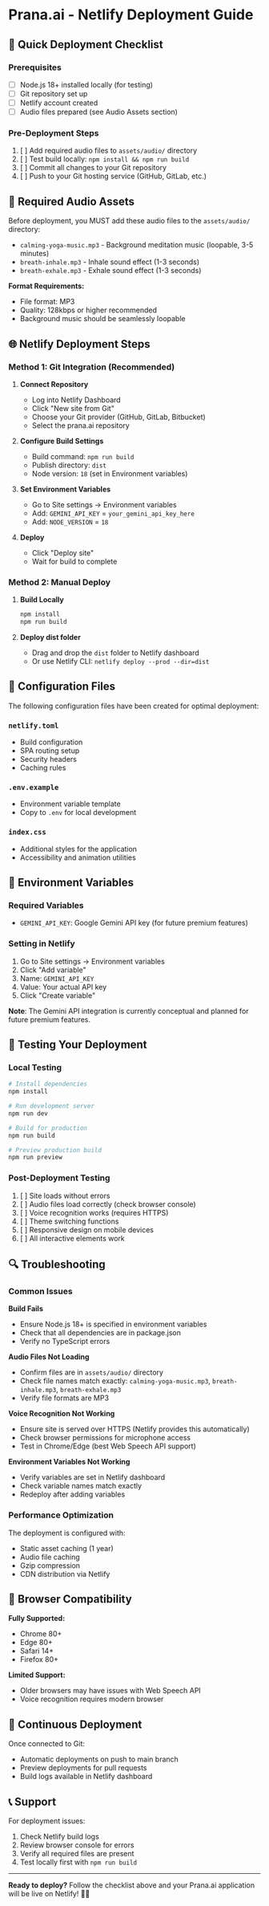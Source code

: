# Prana.ai - Netlify Deployment Guide

## 🚀 Quick Deployment Checklist

### Prerequisites
- [ ] Node.js 18+ installed locally (for testing)
- [ ] Git repository set up
- [ ] Netlify account created
- [ ] Audio files prepared (see Audio Assets section)

### Pre-Deployment Steps
1. [ ] Add required audio files to `assets/audio/` directory
2. [ ] Test build locally: `npm install && npm run build`
3. [ ] Commit all changes to your Git repository
4. [ ] Push to your Git hosting service (GitHub, GitLab, etc.)

## 📁 Required Audio Assets

Before deployment, you MUST add these audio files to the `assets/audio/` directory:

- `calming-yoga-music.mp3` - Background meditation music (loopable, 3-5 minutes)
- `breath-inhale.mp3` - Inhale sound effect (1-3 seconds)
- `breath-exhale.mp3` - Exhale sound effect (1-3 seconds)

**Format Requirements:**
- File format: MP3
- Quality: 128kbps or higher recommended
- Background music should be seamlessly loopable

## 🌐 Netlify Deployment Steps

### Method 1: Git Integration (Recommended)

1. **Connect Repository**
   - Log into Netlify Dashboard
   - Click "New site from Git"
   - Choose your Git provider (GitHub, GitLab, Bitbucket)
   - Select the prana.ai repository

2. **Configure Build Settings**
   - Build command: `npm run build`
   - Publish directory: `dist`
   - Node version: `18` (set in Environment variables)

3. **Set Environment Variables**
   - Go to Site settings → Environment variables
   - Add: `GEMINI_API_KEY` = `your_gemini_api_key_here`
   - Add: `NODE_VERSION` = `18`

4. **Deploy**
   - Click "Deploy site"
   - Wait for build to complete

### Method 2: Manual Deploy

1. **Build Locally**
   ```bash
   npm install
   npm run build
   ```

2. **Deploy dist folder**
   - Drag and drop the `dist` folder to Netlify dashboard
   - Or use Netlify CLI: `netlify deploy --prod --dir=dist`

## 🔧 Configuration Files

The following configuration files have been created for optimal deployment:

### `netlify.toml`
- Build configuration
- SPA routing setup
- Security headers
- Caching rules

### `.env.example`
- Environment variable template
- Copy to `.env` for local development

### `index.css`
- Additional styles for the application
- Accessibility and animation utilities

## 🔐 Environment Variables

### Required Variables
- `GEMINI_API_KEY`: Google Gemini API key (for future premium features)

### Setting in Netlify
1. Go to Site settings → Environment variables
2. Click "Add variable"
3. Name: `GEMINI_API_KEY`
4. Value: Your actual API key
5. Click "Create variable"

**Note**: The Gemini API integration is currently conceptual and planned for future premium features.

## 🧪 Testing Your Deployment

### Local Testing
```bash
# Install dependencies
npm install

# Run development server
npm run dev

# Build for production
npm run build

# Preview production build
npm run preview
```

### Post-Deployment Testing
1. [ ] Site loads without errors
2. [ ] Audio files load correctly (check browser console)
3. [ ] Voice recognition works (requires HTTPS)
4. [ ] Theme switching functions
5. [ ] Responsive design on mobile devices
6. [ ] All interactive elements work

## 🔍 Troubleshooting

### Common Issues

**Build Fails**
- Ensure Node.js 18+ is specified in environment variables
- Check that all dependencies are in package.json
- Verify no TypeScript errors

**Audio Files Not Loading**
- Confirm files are in `assets/audio/` directory
- Check file names match exactly: `calming-yoga-music.mp3`, `breath-inhale.mp3`, `breath-exhale.mp3`
- Verify file formats are MP3

**Voice Recognition Not Working**
- Ensure site is served over HTTPS (Netlify provides this automatically)
- Check browser permissions for microphone access
- Test in Chrome/Edge (best Web Speech API support)

**Environment Variables Not Working**
- Verify variables are set in Netlify dashboard
- Check variable names match exactly
- Redeploy after adding variables

### Performance Optimization

The deployment is configured with:
- Static asset caching (1 year)
- Audio file caching
- Gzip compression
- CDN distribution via Netlify

## 📱 Browser Compatibility

**Fully Supported:**
- Chrome 80+
- Edge 80+
- Safari 14+
- Firefox 80+

**Limited Support:**
- Older browsers may have issues with Web Speech API
- Voice recognition requires modern browser

## 🔄 Continuous Deployment

Once connected to Git:
- Automatic deployments on push to main branch
- Preview deployments for pull requests
- Build logs available in Netlify dashboard

## 📞 Support

For deployment issues:
1. Check Netlify build logs
2. Review browser console for errors
3. Verify all required files are present
4. Test locally first with `npm run build`

---

**Ready to deploy?** Follow the checklist above and your Prana.ai application will be live on Netlify! 🧘‍♀️
